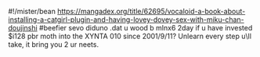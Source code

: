 #!/mister/bean
https://mangadex.org/title/62695/vocaloid-a-book-about-installing-a-catgirl-plugin-and-having-lovey-dovey-sex-with-miku-chan-doujinshi
#beefier sevo
diduno .dat u wood b mlnx6 2day if u have invested $i128 pbr moth into the XYNTA 010 since 2001/9/11?
Unlearn every step u\\ll take, it bring you 2 ur neets.
